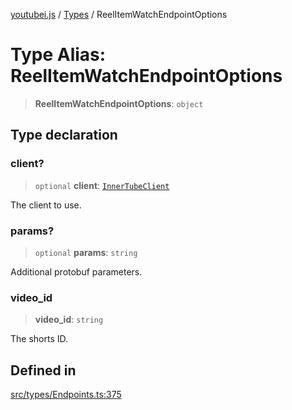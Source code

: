 [youtubei.js](../../../README.md) / [Types](../README.md) / ReelItemWatchEndpointOptions

# Type Alias: ReelItemWatchEndpointOptions

> **ReelItemWatchEndpointOptions**: `object`

## Type declaration

### client?

> `optional` **client**: [`InnerTubeClient`](InnerTubeClient.md)

The client to use.

### params?

> `optional` **params**: `string`

Additional protobuf parameters.

### video\_id

> **video\_id**: `string`

The shorts ID.

## Defined in

[src/types/Endpoints.ts:375](https://github.com/LuanRT/YouTube.js/blob/eb21af33db708f0355f4fb15881f5d4fabc7b06c/src/types/Endpoints.ts#L375)
